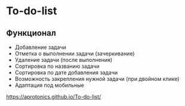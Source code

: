 # To-do-list
<h2>Функционал</h2>
<ul>
  <li>Добавление задачи</li>
  <li>Отметка о выполнении задачи (зачеркивание)</li>
  <li>Удаление задачи (после выполнения)</li>
  <li>Сортировка по названию задачи</li>
  <li>Сортировка по дате добавления задачи</li>
  <li>Возможность закрепления нужной задачи (при двойном клике)</li>
  <li>Адаптация под мобильные</li>
</ul>

https://aprotonics.github.io/To-do-list/
